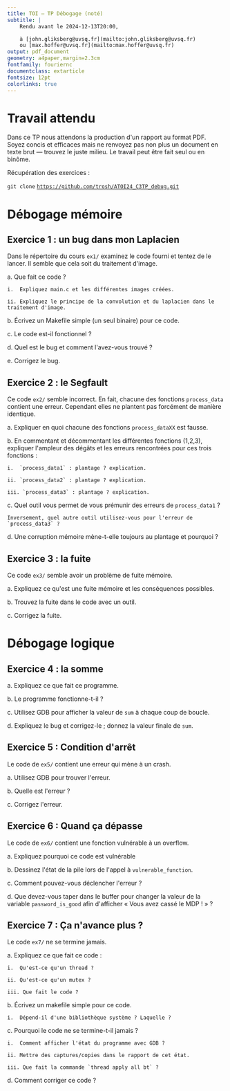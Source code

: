 ```yaml
---
title: TOI — TP Débogage (noté)
subtitle: |
    Rendu avant le 2024-12-13T20:00,

    à [john.gliksberg@uvsq.fr](mailto:john.gliksberg@uvsq.fr)
    ou [max.hoffer@uvsq.fr](mailto:max.hoffer@uvsq.fr)
output: pdf_document
geometry: a4paper,margin=2.3cm
fontfamily: fouriernc
documentclass: extarticle
fontsize: 12pt
colorlinks: true
---
```


# Travail attendu

Dans ce TP nous attendons la production d'un rapport au format PDF.
Soyez concis et efficaces mais ne renvoyez pas non plus un document en texte brut
— trouvez le juste milieu.
Le travail peut être fait seul ou en binôme.

Récupération des exercices :

`git clone` [`https://github.com/trosh/ATOI24_C3TP_debug.git`](https://github.com/trosh/ATOI24_C3TP_debug.git)

# Débogage mémoire

## Exercice 1 : un bug dans mon Laplacien

Dans le répertoire du cours `ex1/` examinez le code fourni et tentez de le lancer.
Il semble que cela soit du traitement d'image.

a.  Que fait ce code ?

    i.  Expliquez main.c et les différentes images créées.

    ii. Expliquez le principe de la convolution et du laplacien dans le traitement d'image.

b.  Écrivez un Makefile simple (un seul binaire) pour ce code.

c.  Le code est-il fonctionnel ?

d.  Quel est le bug et comment l'avez-vous trouvé ?

e.  Corrigez le bug.

## Exercice 2 : le Segfault

Ce code `ex2/` semble incorrect.
En fait, chacune des fonctions `process_data` contient une erreur.
Cependant elles ne plantent pas forcément de manière identique.

a.  Expliquer en quoi chacune des fonctions `process_dataXX` est fausse.

b.  En commentant et décommentant les différentes fonctions (1,2,3), expliquer l'ampleur des
    dégâts et les erreurs rencontrées pour ces trois fonctions :

    i.  `process_data1` : plantage ? explication.

    ii. `process_data2` : plantage ? explication.

    iii. `process_data3` : plantage ? explication.

c.  Quel outil vous permet de vous prémunir des erreurs de `process_data1` ?

    Inversement, quel autre outil utilisez-vous pour l'erreur de `process_data3` ?

d.  Une corruption mémoire mène-t-elle toujours au plantage et pourquoi ?

## Exercice 3 : la fuite

Ce code `ex3/` semble avoir un problème de fuite mémoire.

a.  Expliquez ce qu'est une fuite mémoire et les conséquences possibles.

b.  Trouvez la fuite dans le code avec un outil.

c.  Corrigez la fuite.

# Débogage logique

## Exercice 4 : la somme

a.  Expliquez ce que fait ce programme.

b.  Le programme fonctionne-t-il ?

c.  Utilisez GDB pour afficher la valeur de `sum` à chaque coup de boucle.

d.  Expliquez le bug et corrigez-le ; donnez la valeur finale de `sum`.

## Exercice 5 : Condition d'arrêt

Le code de `ex5/` contient une erreur qui mène à un crash.

a.  Utilisez GDB pour trouver l'erreur.

b.  Quelle est l'erreur ?

c.  Corrigez l'erreur.

## Exercice 6 : Quand ça dépasse

Le code de `ex6/` contient une fonction vulnérable à un overflow.

a.  Expliquez pourquoi ce code est vulnérable

b.  Dessinez l'état de la pile lors de l'appel à `vulnerable_function`.

c.  Comment pouvez-vous déclencher l'erreur ?

d.  Que devez-vous taper dans le buffer pour changer la valeur de la variable
    `password_is_good` afin d'afficher « Vous avez cassé le MDP ! » ?

## Exercice 7 : Ça n'avance plus ?

Le code `ex7/` ne se termine jamais.

a.  Expliquez ce que fait ce code :

    i.  Qu'est-ce qu'un thread ?

    ii. Qu'est-ce qu'un mutex ?

    iii. Que fait le code ?

b.  Écrivez un makefile simple pour ce code.

    i.  Dépend-il d'une bibliothèque système ? Laquelle ?

c.  Pourquoi le code ne se termine-t-il jamais ?

    i.  Comment afficher l'état du programme avec GDB ?

    ii. Mettre des captures/copies dans le rapport de cet état.

    iii. Que fait la commande `thread apply all bt` ?

d.  Comment corriger ce code ?
